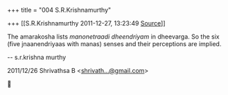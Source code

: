 +++
title = "004 S.R.Krishnamurthy"

+++
[[S.R.Krishnamurthy	2011-12-27, 13:23:49 [Source](https://groups.google.com/g/bvparishat/c/6TbDNZHO6nM)]]



The amarakosha lists *manonetraadi dheendriyam* in dheevarga. So the six (five jnaanendriyaas with manas) senses and their perceptions are implied.

-- s.r.krishna murthy  
  

2011/12/26 Shrivathsa B \<[shrivath...@gmail.com]()\>




